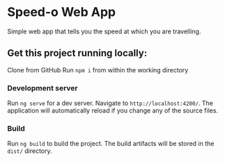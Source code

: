 # Speed-o Web App

Simple web app that tells you the speed at which you are travelling.

## Get this project running locally:

Clone from GitHub
Run `npm i` from within the working directory

### Development server

Run `ng serve` for a dev server. Navigate to `http://localhost:4200/`. The application will automatically reload if you change any of the source files.

### Build

Run `ng build` to build the project. The build artifacts will be stored in the `dist/` directory.
